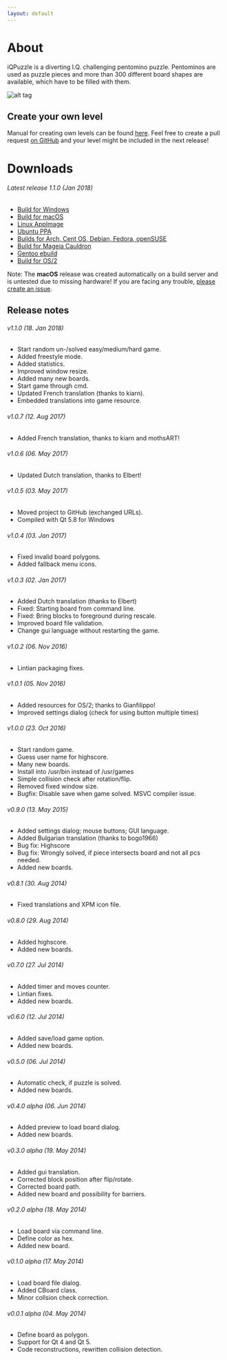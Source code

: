 ```yaml
---
layout: default
---
```


# [](#about)About
iQPuzzle is a diverting I.Q. challenging pentomino puzzle. Pentominos are used as puzzle pieces and more than 300 different board shapes are available, which have to be filled with them.

![alt tag](https://cn.pling.com/img/f/a/d/d/7841359a95432f690d8c2bf7a5e9723770f7.png)

## [](#createlevel)Create your own level
Manual for creating own levels can be found [here](create-level). Feel free to create a pull request [on GitHub](https://github.com/ElTh0r0/iqpuzzle) and your level might be included in the next release!

# [](#downoads)Downloads
###### Latest release 1.1.0 (Jan 2018)
* [Build for Windows](https://github.com/ElTh0r0/iqpuzzle/releases/download/v1.1.0/iQPuzzle-1.1.0-Windows.zip)
* [Build for macOS](https://github.com/ElTh0r0/iqpuzzle/releases/download/v1.1.0/iQPuzzle-1.1.0-macOS.zip)
* [Linux AppImage](https://github.com/ElTh0r0/iqpuzzle/releases/download/v1.1.0/iQPuzzle-1.1.0-x86_64.AppImage)
* [Ubuntu PPA](https://launchpad.net/~elthoro/+archive/iqpuzzle)
* [Builds for Arch, Cent OS, Debian, Fedora, openSUSE](http://software.opensuse.org/download.html?project=home%3AElThoro&package=iqpuzzle)
* [Build for Mageia Cauldron](https://madb.mageia.org/package/show/name/iqpuzzle/release/cauldron/application/0)
* [Gentoo ebuild](https://github.com/ElTh0r0/iqpuzzle/tree/packaging/ebuild)
* [Build for OS/2](http://www.ecsoft2.org/iqpuzzle)

Note: The **macOS** release was created automatically on a build server and is untested due to missing hardware! If you are facing any trouble, [please create an issue](https://github.com/ElTh0r0/iqpuzzle/issues).

## [](release-notes)Release notes
###### v1.1.0 (18. Jan 2018)
* Start random un-/solved easy/medium/hard game.
* Added freestyle mode.
* Added statistics.
* Improved window resize.
* Added many new boards.
* Start game through cmd.
* Updated French translation (thanks to kiarn).
* Embedded translations into game resource.

###### v1.0.7 (12. Aug 2017)
* Added French translation, thanks to kiarn and mothsART!

###### v1.0.6 (06. May 2017)
* Updated Dutch translation, thanks to Elbert!

###### v1.0.5 (03. May 2017)
* Moved project to GitHub (exchanged URLs).
* Compiled with Qt 5.8 for Windows

###### v1.0.4 (03. Jan 2017)
* Fixed invalid board polygons.
* Added fallback menu icons.

###### v1.0.3 (02. Jan 2017)
* Added Dutch translation (thanks to Elbert)
* Fixed: Starting board from command line.
* Fixed: Bring blocks to foreground during rescale.
* Improved board file validation.
* Change gui language without restarting the game.

###### v1.0.2 (06. Nov 2016)
* Lintian packaging fixes.

###### v1.0.1 (05. Nov 2016)
* Added resources for OS/2; thanks to Gianfilippo!
* Improved settings dialog (check for using button multiple times)

###### v1.0.0 (23. Oct 2016)
* Start random game.
* Guess user name for highscore.
* Many new boards.
* Install into /usr/bin instead of /usr/games
* Simple collision check after rotation/flip.
* Removed fixed window size.
* Bugfix: Disable save when game solved. MSVC compiler issue.

###### v0.9.0 (13. May 2015)
* Added settings dialog; mouse buttons; GUI language.
* Added Bulgarian translation (thanks to bogo1966)
* Bug fix: Highscore
* Bug fix: Wrongly solved, if piece intersects board and not all pcs needed.
* Added new boards.

###### v0.8.1 (30. Aug 2014)
* Fixed translations and XPM icon file.

###### v0.8.0 (29. Aug 2014)
* Added highscore.
* Added new boards.

###### v0.7.0 (27. Jul 2014)
* Added timer and moves counter.
* Lintian fixes.
* Added new boards.

###### v0.6.0 (12. Jul 2014)
* Added save/load game option.
* Added new boards.

###### v0.5.0 (06. Jul 2014)
* Automatic check, if puzzle is solved.
* Added new boards.

###### v0.4.0 alpha (06. Jun 2014)
* Added preview to load board dialog.
* Added new boards.

###### v0.3.0 alpha (19. May 2014)
* Added gui translation.
* Corrected block position after flip/rotate.
* Corrected board path.
* Added new board and possibility for barriers.

###### v0.2.0 alpha (18. May 2014)
* Load board via command line.
* Define color as hex.
* Added new board.

###### v0.1.0 alpha (17. May 2014)
* Load board file dialog.
* Added CBoard class.
* Minor collsion check correction.

###### v0.0.1 alpha (04. May 2014)
* Define board as polygon.
* Support for Qt 4 and Qt 5.
* Code reconstructions, rewritten collision detection.
